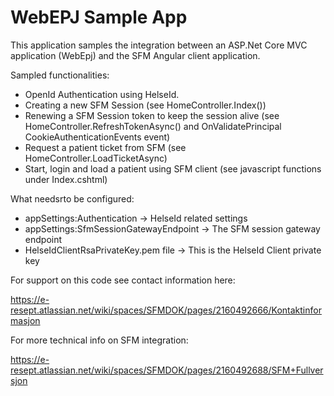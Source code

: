 # WebEPJ Sample App

This application samples the integration between an ASP.Net Core MVC application (WebEpj) and the SFM Angular client application.

Sampled functionalities:

- OpenId Authentication using HelseId.
- Creating a new SFM Session (see HomeController.Index())
- Renewing a SFM Session token to keep the session alive (see HomeController.RefreshTokenAsync() and OnValidatePrincipal CookieAuthenticationEvents event)
- Request a patient ticket from SFM (see HomeController.LoadTicketAsync)
- Start, login and load a patient using SFM client (see javascript functions under Index.cshtml)

What needsrto be configured:
- appSettings:Authentication -> HelseId related settings
- appSettings:SfmSessionGatewayEndpoint -> The SFM session gateway endpoint
- HelseIdClientRsaPrivateKey.pem file -> This is the HelseId Client private key


 

For support on this code see contact information here:

https://e-resept.atlassian.net/wiki/spaces/SFMDOK/pages/2160492666/Kontaktinformasjon

For more technical info on SFM integration:

https://e-resept.atlassian.net/wiki/spaces/SFMDOK/pages/2160492688/SFM+Fullversjon
